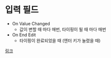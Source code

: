 # 입력 필드

- On Value Changed
  - 값이 변할 때 마다 매번, 타이핑이 될 때 마다 매번
- On End Edit
  - 타이핑이 완료되었을 때 (엔터 키가 눌렸을 때)

[링크](https://timeboxstory.tistory.com/84)